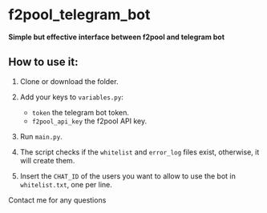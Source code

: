 # f2pool_telegram_bot

**Simple but effective interface between f2pool and telegram bot**

## How to use it:

1. Clone or download the folder.
2. Add your keys to `variables.py`:
   - `token` the telegram bot token.
   - `f2pool_api_key` the f2pool API key.
3. Run `main.py`.

4. The script checks if the `whitelist` and `error_log` files exist, otherwise, it will create them.

5. Insert the `CHAT_ID` of the users you want to allow to use the bot in `whitelist.txt`, one per line.

Contact me for any questions
